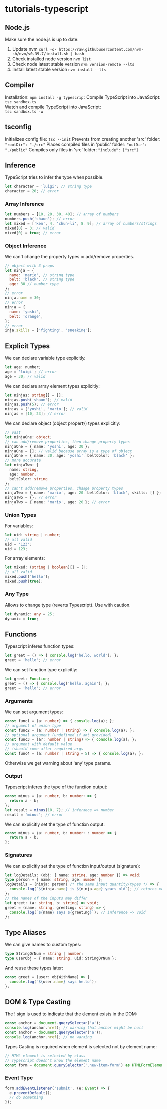 # tutorials-typescript
## Node.js
Make sure the node.js is up to date:
1. Update nvm `curl -o- https://raw.githubusercontent.com/nvm-sh/nvm/v0.39.7/install.sh | bash`
2. Check installed node version `nvm list`
3. Check node latest stable version `nvm version-remote --lts`
4. Install latest stable version `nvm install --lts`

## Compiler
Installation:
`npm install -g typescript`
Compile TypeScript into JavaScript:  
`tsc sandbox.ts`  
Watch and compile TypeScript into JavaScript:  
`tsc sandbox.ts -w`

## tsconfig
Initializes config file:
`tsc --init`
Prevents from creating another 'src' folder:
`"rootDir": "./src"`
Places compiled files in 'public' folder:
`"outDir": "./public"`
Compiles only files in 'src' folder:
`"include": ["src"]`

## Inference
TypeScript tries to infer the type when possible.
```js
let character = 'luigi'; // string type
character = 20; // error
```
### Array Inference
```js
let numbers = [10, 20, 30, 40]; // array of numbers
numbers.push('shaun'); // error
let mixed = ['ken', 4, 'chun-li', 8, 9]; // array of numbers/strings
mixed[0] = 3; // valid
mixed[0] = true; // error
```
### Object Inference
We can't change the property types or add/remove properties.
```js
// object with 3 props
let ninja = {
  name: 'mario', // string type
  belt: 'black', // string type
  age: 30 // number type
};
// error
ninja.name = 30;
// error
ninja = {
  name: 'yoshi',
  belt: 'orange',
};
// error
inja.skills = ['fighting', 'sneaking'];
```

## Explicit Types
We can declare variable type explicitly:
```js
let age: number;
age = 'luigi'; // error
age = 30; // valid
```
We can declare array element types explicitly:
```ts
let ninjas: string[] = [];
ninjas.push('shaun'); // valid
ninjas.push(5); // error
ninjas = ['yoshi', 'mario']; // valid
ninjas = [10, 23]; // error
```
We can declare object (object property) types explicitly:
```ts
// vast
let ninjaOne: object;
// can add/remove properties, then change property types
ninjaOne = { name: 'yoshi', age: 30 };
ninjaOne = []; // valid because array is a type of object
ninjaOne = { name: 30, age: 'yoshi', beltColor: 'black' };
// more accurate
let ninjaTwo: {
  name: string,
  age: number,
  beltColor: string
};
// can't add/remove properties, change property types
ninjaTwo = { name: 'mario', age: 20, beltColor: 'black', skills: [] }; // error
ninjaTwo = {}; // error
ninjaTwo = { name: 'mario', age: 20 }; // error
```
### Union Types
For variables:
```ts
let uid: string | number;
// all valid
uid = '123';
uid = 123;
```
For array elements:
```ts
let mixed: (string | boolean)[] = [];
// all valid 
mixed.push('hello');
mixed.push(true);
```
### Any Type
Allows to change type (reverts Typescript). Use with caution.
```ts
let dynamic: any = 25;
dynamic = true;
```

## Functions
Typescript inferes function types:
```ts
let greet = () => { console.log('hello, world'); };
greet = 'hello'; // error
```
We can set function type explicitly:
```ts
let greet: Function;
greet = () => { console.log('hello, again'); };
greet = 'hello'; // error
```
### Arguments
We can set argument types:
```ts
const func1 = (a: number) => { console.log(a); };
// argument of union type
const func2 = (a: number | string) => { console.log(a); };
// optional argument (undefined if not provided)
const func3 = (a?: number | string) => { console.log(a); };
// argument with default value
// !should come after required args
const func4 = (a: number | string = 5) => { console.log(a); };
```
Otherwise we get warning about 'any' type params.
### Output
Typescript inferes the type of the function output:
```ts
const minus = (a: number, b: number) => {
  return a - b;
};
let result = minus(10, 7); // infernece => number
result = 'minus'; // error
```
We can explicitly set the type of function output:
```ts
const minus = (a: number, b: number) : number => {
  return a - b;
};
```
### Signatures
We can explicitly set the type of function input/output (signature):
```ts
let logDetails: (obj: { name: string, age: number }) => void;
type person = { name: string, age: number };
logDetails = (ninja: person) /* the same input quantity/types */ => {
  console.log(`${ninja.name} is ${ninja.age} years old`); // returns void (inference)
};
// the names of the inputs may differ
let greet: (a: string, b: string) => void;
greet = (name: string, greeting: string) => {
  console.log(`${name} says ${greeting}`); // inference => void
};
```

## Type Aliases
We can give names to custom types:
```ts
type StringOrNum = string | number;
type userObj = { name: string, uid: StringOrNum };
```
And reuse these types later:
```ts
const greet = (user: objWithName) => {
  console.log(`${user.name} says hello`);
};
```

## DOM & Type Casting
The ! sign is used to indicate that the element exists in the DOM:
```ts
const anchor = document.querySelector('a');
console.log(anchor.href); // warning that anchor might be null
const anchor = document.querySelector('a')!;
console.log(anchor.href); // no warning
```
Types Casting is required when element is selected not by element name:
```ts
// HTML element is selected by class
// Typescript doesn't know the element name
const form = document.querySelector('.new-item-form') as HTMLFormElement;
```
### Event Type
```ts
form.addEventListener('submit', (e: Event) => {
  e.preventDefault();
  // do something
});
```

